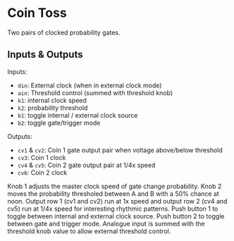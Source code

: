 # Coin Toss

Two pairs of clocked probability gates.

## Inputs & Outputs

Inputs:
- `din`: External clock (when in external clock mode)
- `ain`: Threshold control (summed with threshold knob)
- `k1`: internal clock speed
- `k2`: probability threshold
- `b1`: toggle internal / external clock source
- `b2`: toggle gate/trigger mode

Outputs:
- `cv1` & `cv2`: Coin 1 gate output pair when voltage above/below threshold
- `cv3`: Coin 1 clock
- `cv4` & `cv5`: Coin 2 gate output pair at 1/4x speed
- `cv6`: Coin 2 clock

Knob 1 adjusts the master clock speed of gate change probability. Knob 2 moves
the probability thresholed between A and B with a 50% chance at noon. Output
row 1 (cv1 and cv2) run at 1x speed and output row 2 (cv4 and cv5) run at
1/4x speed for interesting rhythmic patterns. Push button 1 to toggle between
internal and external clock source. Push button 2 to toggle between gate and
trigger mode. Analogue input is summed with the threshold knob value to allow
external threshold control.
